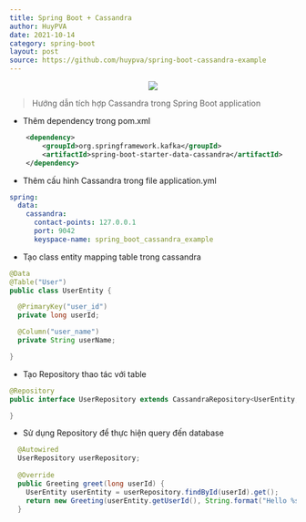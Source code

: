 ```yaml
---
title: Spring Boot + Cassandra
author: HuyPVA
date: 2021-10-14
category: spring-boot
layout: post
source: https://github.com/huypva/spring-boot-cassandra-example
---
```


<div align="center">
    <img src="../assets/images/spring_boot/spring_boot_icon.png"/>
</div>

> Hướng dẫn tích hợp Cassandra trong Spring Boot application  

- Thêm dependency trong pom.xml
```xml
    <dependency>
        <groupId>org.springframework.kafka</groupId>
        <artifactId>spring-boot-starter-data-cassandra</artifactId>
    </dependency>
```

- Thêm cấu hình Cassandra trong file application.yml

```yml
spring:
  data:
    cassandra:
      contact-points: 127.0.0.1
      port: 9042
      keyspace-name: spring_boot_cassandra_example
```

- Tạo class entity mapping table trong cassandra

```java
@Data
@Table("User")
public class UserEntity {

  @PrimaryKey("user_id")
  private long userId;

  @Column("user_name")
  private String userName;

}
```

- Tạo Repository thao tác với table

```java
@Repository
public interface UserRepository extends CassandraRepository<UserEntity, Long> {

}
```

- Sử dụng Repository để thực hiện query đến database

```java
  @Autowired
  UserRepository userRepository;
    
  @Override
  public Greeting greet(long userId) {
    UserEntity userEntity = userRepository.findById(userId).get();
    return new Greeting(userEntity.getUserId(), String.format("Hello %s!", userEntity.getUserName()));
  }
```